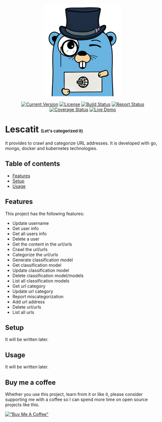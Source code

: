 <p align="center">
  <img width="250" height="300" src="images/logo.png">
</p>

<p align="center">
<a href="https://github.com/mtnmunuklu/lescatit"><img src="https://img.shields.io/badge/version-v1.0.0-informational.svg" alt="Current Version"></a> <a href="https://github.com/mtnmunuklu/lescatit/blob/main/LICENSE"><img src="https://img.shields.io/badge/licence-MIT-green.svg" alt="License"></a> <a href="https://travis-ci.com/"><img src="https://img.shields.io/badge/build-X-success.svg" alt="Build Status"></a> <a href="https://goreportcard.com/"><img src="https://img.shields.io/badge/go_report-X+-success.svg" alt="Report Status"></a> <a href="https://gocover.io/"><img src="https://img.shields.io/badge/coverage-X%25-success.svg" alt="Coverage Status"></a> <a href="https://lescatit.com/"><img src="https://img.shields.io/badge/demo-online-red.svg" alt="Live Demo"></a>
</p>

# Lescatit <small><small><small><small>(Let's categorized it)</small></small></small></small>

It provides to crawl and categorize URL addresses. It is developed with go, mongo, docker and kubernetes technologies.

## Table of contents
* [Features](#features)
* [Setup](#setup)
* [Usage](#usage)

## Features
This project has the following features:
* Update username
* Get user info
* Get all users info
* Delete a user
* Get the content in the url/urls
* Crawl the url/urls
* Categorize the url/urls
* Generate classification model
* Get classification model
* Update classification model
* Delete classification model/models
* List all classification models
* Get url category
* Update url category
* Report miscategorization
* Add url address
* Delete url/urls
* List all urls
	
## Setup
It will be written later.

## Usage
It will be written later.

## Buy me a coffee

Whether you use this project, learn from it or like it, please consider supporting me with a coffee so I can spend more time on open source projects like this.

[!["Buy Me A Coffee"](https://www.buymeacoffee.com/assets/img/custom_images/orange_img.png)](https://www.buymeacoffee.com/mtnmunuklu)
